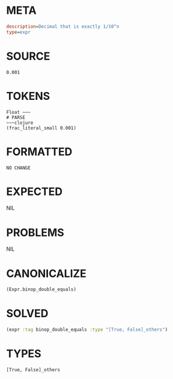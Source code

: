 # META
~~~ini
description=Decimal that is exactly 1/10^n
type=expr
~~~
# SOURCE
~~~roc
0.001
~~~
# TOKENS
~~~text
Float ~~~
# PARSE
~~~clojure
(frac_literal_small 0.001)
~~~
# FORMATTED
~~~roc
NO CHANGE
~~~
# EXPECTED
NIL
# PROBLEMS
NIL
# CANONICALIZE
~~~clojure
(Expr.binop_double_equals)
~~~
# SOLVED
~~~clojure
(expr :tag binop_double_equals :type "[True, False]_others")
~~~
# TYPES
~~~roc
[True, False]_others
~~~
